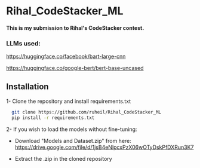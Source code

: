 
# Rihal_CodeStacker_ML

#### This is my submission to Rihal's CodeStacker contest.
### LLMs used:
https://huggingface.co/facebook/bart-large-cnn

https://huggingface.co/google-bert/bert-base-uncased

## Installation

1- Clone the repository and install requirements.txt

```bash
  git clone https://github.com/ruheil/Rihal_CodeStacker_ML
  pip install -r requirements.txt
```
    
2- If you wish to load the models without fine-tuning:

- Download "Models and Dataset.zip" from here:
    https://drive.google.com/file/d/1jsB4eNlpcxPzX06wOTyDskPfDXRun3K7

- Extract the .zip in the cloned repository